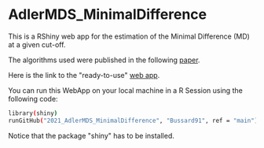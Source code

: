 # AdlerMDS_MinimalDifference

This is a RShiny web app for the estimation of the Minimal Difference (MD) at a given cut-off.

The algorithms used were published in the following [paper](https://link.springer.com/article/10.1007/s13300-019-00740-w).

Here is the link to the "ready-to-use" [web app](http://adlermds.shinyapps.io/2021_AdlerMDS_MinimalDifference).

You can run this WebApp on your local machine in a R Session using the following code:

```bash
library(shiny)
runGitHub("2021_AdlerMDS_MinimalDifference", "Bussard91", ref = "main")
```

Notice that the package "shiny" has to be installed.
